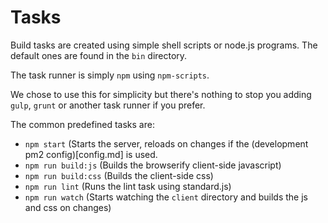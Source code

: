 # Tasks

Build tasks are created using simple shell scripts or node.js programs.
The default ones are found in the `bin` directory.

The task runner is simply `npm` using `npm-scripts`.

We chose to use this for simplicity but there's nothing to stop you adding `gulp`, `grunt` or another task runner if you prefer. 

The common predefined tasks are:

- `npm start` (Starts the server, reloads on changes if the (development pm2 config)[config.md] is used.
- `npm run build:js` (Builds the browserify client-side javascript)
- `npm run build:css` (Builds the client-side css)
- `npm run lint` (Runs the lint task using standard.js)
- `npm run watch` (Starts watching the `client` directory and builds the js and css on changes)
